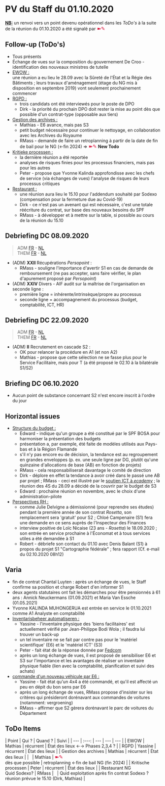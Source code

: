 <link rel="stylesheet" href="https://newdevprojects.github.io/S2/S2.css">
<link rel="stylesheet" href="S2.css">

# PV du Staff du 01.10.2020

<u><b>NB:</b></u> un renvoi vers un point devenu opérationnel dans les *ToDo's* à la suite de la réunion du 01.10.2020 a été signalé par <font color="crimson" size="3px">&#10173;&#9998;</font>

## Follow-up (ToDo's)

* Tous présents
* &Eacute;change de vues sur la composition du gouvernement De Croo - identification des nouveaux ministres de tutelle
* <u>EWOW :</u><br>une réunion a eu lieu le 28.09 avec la Sûreté de l'&Eacute;tat et la Régie des Bâtiments ; leurs travaux d'aménagement (étage du NG mis à disposition en septembre 2019) vont seulement prochainement commencer
* <u>RGPD :</u>
    * trois candidats ont été interviewés pour le poste de DPO
    * Dirk - la priorité du prochain DPO doit rester la mise au point dès que possible d'un contrat-type (opposable aux tiers)
* <u>Gestion des archives :</u> 
    * Mathias - E6 avance, mais pas S3
    * petit budget nécessaire pour continuer le nettoyage, en collaboration avec les Archives du Royaume
    * RMass - demande de faire un retroplanning à partir de la date de fin de bail pour le NG (&#8592;fin 2024) => <font color="crimson" size="3px">&#10173;&#9998;</font> <b>New Todo</b>
* <u>Kritieke processen :</u>
    * la dernière réunion a été reportée
    * analyses de risques finies pour les processus financiers, mais pas pour les autres
    * Peter - propose que Yvonne Kalinda approfondisse avec les chefs de service (via échanges de vues) l'analyse de risques de leurs processus critiques 
* <u>Restaurant :</u>
    * une réunion aura lieu le 15.10 pour l'addendum souhaité par Sodexo (compensation pour la fermeture due au Covid-19)
    * Dirk - ce n'est pas un avenant qui est nécessaire, c'est une totale réécriture du contrat, sur base des nouveaux besoins du SPF
    * RMass - à développer et à mettre sur la table, si possible au cours de la réunion du 15.10

## Debriefing DC 08.09.2020

> ADM [FR](https://newdevprojects.github.io/S2/Staff/20200908_Adm_FR.pdf) - [NL](https://newdevprojects.github.io/S2/Staff/20200908_Adm_NL.pdf)<br>THEM [FR](https://newdevprojects.github.io/S2/Staff/20200908_Them_FR.pdf) - [NL](https://newdevprojects.github.io/S2/Staff/20200908_Them_NL.pdf)

* (ADM) <b>XXII</b> Récupérations *Persopoint* : 
    * RMass - souligne l'importance d'avertir S1 en cas de demande de remboursement (ne pas accepter, sans faire vérifier, le plan d'apurement proposé par *Persopoint*)
* (ADM) <b>XXIV</b> Divers - AIF audit sur la maîtrise de l'organisation en seconde ligne : 
    * première ligne = inhérente/intrinsèque/propre au processus
    * seconde ligne = accompagnement du processus (budget, comptabilité, ICT, HR)

## Debriefing DC 22.09.2020

> ADM [FR](https://newdevprojects.github.io/S2/Staff/20200922_Adm_FR.pdf) - [NL](https://newdevprojects.github.io/S2/Staff/20200922_Adm_NL.pdf)<br>THEM [FR](https://newdevprojects.github.io/S2/Staff/20200922_Them_FR.pdf) - [NL](https://newdevprojects.github.io/S2/Staff/20200922_Them_NL.pdf)

* (ADM) <b>II</b> Recrutement en cascade S2 : 
    * OK pour relancer la procédure en A1 (et non A2)
    * Mathias - propose que cette sélection ne se fasse plus pour le Service Facilitaire, mais pour T (a été proposé le 02.10 à la bilatérale S1/S2)

## Briefing DC 06.10.2020

* Aucun point de substance concernant S2 n'est encore inscrit à l'ordre du jour

## Horizontal issues

* <u>Structure du budget :</u>
    * Edward - indique qu'un groupe a été constitué par le SPF BOSA pour harmoniser la présentation des budgets
    * présentation a, par exemple, été faite de modèles utilisés aux Pays-bas et à la Région Flamande
    * s'il n'y pas encore eu de décision, la tendance est au regroupement en grandes enveloppes (p. ex. une seule ligne par DG, plutôt qu'une quinzaine d'allocations de base (AB) en fonction de projets)
    * RMass - cela responsabiliserait davantage le comité de direction
    * Dirk - déplore en effet la tendance à avoir créé dans le passé une AB par projet ; RMass - ceci est illustré par le [soutien ICT à *ecademy*](https://newdevprojects.github.io/S2/Staff_20201001/Aankoopaanvraag_ondersteuning_competentiedatabank.pdf) ; la réunion des 4S du 28.09 a décidé de la couvrir par le budget de S3
    * Edward : prochaine réunion en novembre, avec le choix d'une administration-pilote
* <u>Perspectives RH :</u>
    * comme Julie Delvigne a démissionné (pour reprendre ses études) pendant la première année de son contrat *Rosetta*, son remplacement sera 'gratuit' pour S2 ; Chloé Campenaire (S1) fera une demande en ce sens auprès de l'Inspecteur des Finances
    * interview positive de Loïc Nicaise (23 ans - *Rosetta*) le 18.09.2020 ; son entrée en service prochaine à l'&Eacute;conomat et à tous services utiles a été demandée à S1
    * Robert - débriefe son contact du 01.10 avec Denis Balant (S1) à propos du projet S1 "Cartographie fédérale" ; fera rapport (Cf. e-mail du 02.10.2020 08h12)

## Varia

* fin de contrat Chantal Luyten : après un échange de vues, le Staff confirme sa position et charge Robert d'en informer S1
* deux agents statutaires ont fait les démarches pour être pensionnés à 61 ans : Annick Neuckermans (01.09.2021) et Maria Van Essche (01.05.2021)
* Yvonne KALINDA MUHONGERUA est entrée en service le 01.10.2021 comme A1 Analyste en comptabilité
* <u>Inventarisbeheer automatiseren :</u>
    * Yassine - l'inventaire physique des 'biens facilitaires' est actuellement vérifié par Jean-Philippe Bodi Wola ; il faudra lui trouver un back-up
    * un tel inventaire ne se fait par contre pas pour le 'matériel scientifique' (E6) et le 'matériel ICT' (S3)
    * Peter - fait état de la réponse donnée par [Fedcom](https://newdevprojects.github.io/S2/Staff_20201001/Inventarisbeheer_automatiseren.pdf) 
    * après un long échange de vues, il est proposé de sensibiliser E6 et S3 sur l'importance et les avantages de réaliser un inventaire physique fiable (lien avec la comptabilité, planification et suivi des achats)
* <u>commande d'un nouveau véhicule par E6 :</u>
    * Yassine - fait état qu'un 4x4 a été commandé, et qu'il est affecté un peu en dépit du bon sens par E6
    * après un long échange de vues, RMass propose d'insister sur les critères qui présideront dorénavant aux commandes de voitures (notamment: vergroening)
    * RMass - affirmer que S2 gèrera dorénavant le parc de voitures du Département

## ToDo Items

| Point | Qui ? | Quand ? | Suivi |
| --- | :---: | --- | --- | --- |
| EWOW | Mathias | récurrent | &Eacute;tat des lieux &#8592;&#8594; Phases 2,3,4 ? |
| RGPD | Yassine | récurrent | &Eacute;tat des lieux |
| Gestion des archives | Mathias | récurrent | &Eacute;tat des lieux |
| &nbsp; | Mathias | <font color="crimson" size="3px">&#10173;&#9998;</font><br>dès que possible | retroplanning &#8592;fin de bail NG (fin 2024) |
| Kritische processen | Peter | récurrent | &Eacute;tat des lieux |
| Restaurant NG<br>Quid Sodexo? | RMass | &nbsp; | Quid exploitation après fin contrat Sodexo ?<br>réunion prévue le 15.10 (Dirk, Mathias) |

